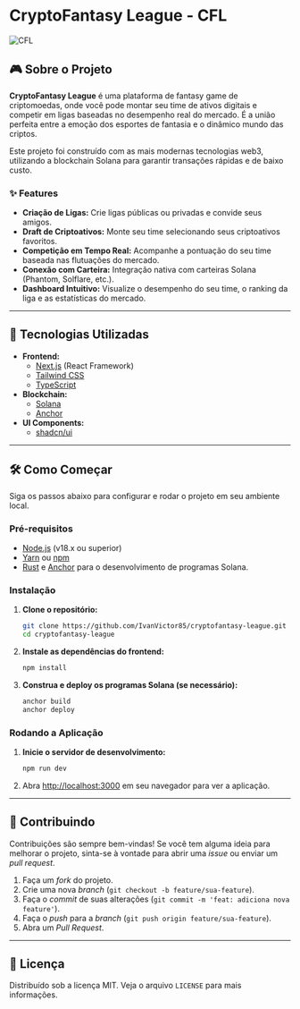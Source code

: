 # CryptoFantasy League - CFL

![CFL](https://img.shields.io/badge/CryptoFantasy_League-CFL-green)

## 🎮 Sobre o Projeto

**CryptoFantasy League** é uma plataforma de fantasy game de criptomoedas, onde você pode montar seu time de ativos digitais e competir em ligas baseadas no desempenho real do mercado. É a união perfeita entre a emoção dos esportes de fantasia e o dinâmico mundo das criptos.

Este projeto foi construído com as mais modernas tecnologias web3, utilizando a blockchain Solana para garantir transações rápidas e de baixo custo.

### ✨ Features

-   **Criação de Ligas:** Crie ligas públicas ou privadas e convide seus amigos.
-   **Draft de Criptoativos:** Monte seu time selecionando seus criptoativos favoritos.
-   **Competição em Tempo Real:** Acompanhe a pontuação do seu time baseada nas flutuações do mercado.
-   **Conexão com Carteira:** Integração nativa com carteiras Solana (Phantom, Solflare, etc.).
-   **Dashboard Intuitivo:** Visualize o desempenho do seu time, o ranking da liga e as estatísticas do mercado.

---

## 🚀 Tecnologias Utilizadas

-   **Frontend:**
    -   [Next.js](https://nextjs.org/) (React Framework)
    -   [Tailwind CSS](https://tailwindcss.com/)
    -   [TypeScript](https://www.typescriptlang.org/)
-   **Blockchain:**
    -   [Solana](https://solana.com/)
    -   [Anchor](https://www.anchor-lang.com/)
-   **UI Components:**
    -   [shadcn/ui](https://ui.shadcn.com/)

---

## 🛠️ Como Começar

Siga os passos abaixo para configurar e rodar o projeto em seu ambiente local.

### Pré-requisitos

-   [Node.js](https://nodejs.org/en/) (v18.x ou superior)
-   [Yarn](https://yarnpkg.com/) ou [npm](https://www.npmjs.com/)
-   [Rust](https://www.rust-lang.org/tools/install) e [Anchor](https://www.anchor-lang.com/docs/installation) para o desenvolvimento de programas Solana.

### Instalação

1.  **Clone o repositório:**

    ```bash
    git clone https://github.com/IvanVictor85/cryptofantasy-league.git
    cd cryptofantasy-league
    ```

2.  **Instale as dependências do frontend:**

    ```bash
    npm install
    ```

3.  **Construa e deploy os programas Solana (se necessário):**

    ```bash
    anchor build
    anchor deploy
    ```

### Rodando a Aplicação

1.  **Inicie o servidor de desenvolvimento:**

    ```bash
    npm run dev
    ```

2.  Abra [http://localhost:3000](http://localhost:3000) em seu navegador para ver a aplicação.

---

## 🤝 Contribuindo

Contribuições são sempre bem-vindas! Se você tem alguma ideia para melhorar o projeto, sinta-se à vontade para abrir uma *issue* ou enviar um *pull request*.

1.  Faça um *fork* do projeto.
2.  Crie uma nova *branch* (`git checkout -b feature/sua-feature`).
3.  Faça o *commit* de suas alterações (`git commit -m 'feat: adiciona nova feature'`).
4.  Faça o *push* para a *branch* (`git push origin feature/sua-feature`).
5.  Abra um *Pull Request*.

---

## 📄 Licença

Distribuído sob a licença MIT. Veja o arquivo `LICENSE` para mais informações.
